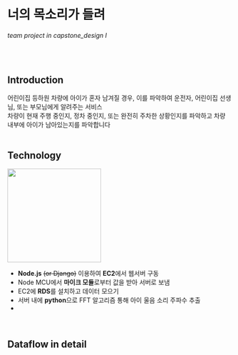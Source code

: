 # 너의 목소리가 들려
###### team project in capstone_design I
<br/>
    
## Introduction
어린이집 등하원 차량에 아이가 혼자 남겨질 경우, 이를 파악하여 운전자, 어린이집 선생님, 또는 부모님에게 알려주는 서비스<br/>
차량이 현재 주행 중인지, 정차 중인지, 또는 완전히 주차한 상황인지를 파악하고 차량 내부에 아이가 남아있는지를 파악합니다
<br/><br/>
## Technology
<img src="https://github.com/micaellajimini/capstone_team/blob/master/diagram.jpeg" width=210>

* **Node.js** ~~(or Django)~~ 이용하여 **EC2**에서 웹서버 구동
* Node MCU에서 **마이크 모듈**로부터 값을 받아 서버로 보냄
* EC2에 **RDS**를 설치하고 데이터 모으기
* 서버 내에 **python**으로 FFT 알고리즘 통해 아이 울음 소리 주파수 추출
* 

<br/>

## Dataflow in detail
